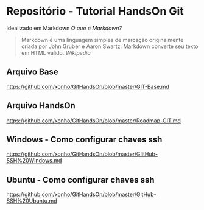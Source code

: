 # Repositório - Tutorial HandsOn Git

Idealizado em Markdown
*O que é Markdown?*
>Markdown é uma linguagem simples de marcação originalmente criada por John Gruber e Aaron Swartz. Markdown converte seu texto em HTML válido.
*Wikipedia*
## Arquivo Base
https://github.com/xonho/GitHandsOn/blob/master/GIT-Base.md
## Arquivo HandsOn
https://github.com/xonho/GitHandsOn/blob/master/Roadmap-GIT.md
## Windows - Como configurar chaves ssh
https://github.com/xonho/GitHandsOn/blob/master/GIitHub-SSH%20Windows.md
## Ubuntu - Como configurar chaves ssh
https://github.com/xonho/GitHandsOn/blob/master/GitHub-SSH%20Ubuntu.md